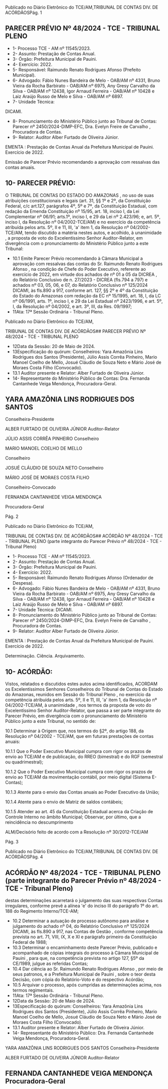 Publicado  no  Diário  Eletrônico do TCE/AM,TRIBUNAL DE CONTAS DIV. DE ACÓRDÃOSPág. 1

## PARECER PRÉVIO Nº 48/2024 - TCE - TRIBUNAL PLENO

- 1- Processo TCE - AM nº 11545/2023.
- 2- Assunto: Prestação de Contas Anual.
- 3- Órgão: Prefeitura Municipal de Pauini.
- 4- Exercício: 2022.
- 5- Responsável: Raimundo Renato Rodrigues Afonso (Prefeito Municipal).
- 6- Advogado: Fábio Nunes Bandeira de Melo - OAB/AM nº 4331, Bruno Vieira da Rocha Barbirato - OAB/AM nº 6975, Any Gresy Carvalho da Silva - OAB/AM nº 12438, Igor Arnaud Ferreira - OAB/AM nº 10428 e Laiz Araújo Russo de Melo e Silva - OAB/AM nº 6897.
- 7- Unidade Técnica:

DICAMI.

- 8- Pronunciamento  do  Ministério  Público  junto  ao  Tribunal  de  Contas: Parecer  nº 2450/2024-DIMP-EFC, Dra. Evelyn Freire de Carvalho , Procuradora de Contas.
- 9- Relator: Auditor Alber Furtado de Oliveira Júnior.

EMENTA : Prestação de Contas Anual da Prefeitura Municipal de Pauini.  Exercício de 2022.

Emissão de Parecer Prévio recomendando a aprovação com ressalvas das contas anuais.

## 10-  PARECER PRÉVIO:

O  TRIBUNAL  DE  CONTAS  DO  ESTADO  DO  AMAZONAS ,  no  uso  de  suas atribuições  constitucionais  e  legais  (art.  31,  §§  1º  e  2º,  da  Constituição  Federal,  c/c art.127,  parágrafos  4º,  5º  e  7º,  da  Constituição  Estadual,  com  redação  da  Emenda Constituição nº 15/95, art. 18, inciso I, da Lei Complementar nº 06/91; arts.1º, inciso I, e 29  da  Lei  nº  2.423/96;  e,  art.  5º,  inciso  I,  da  Resolução  nº  04/2002-TCE/AM)  e  no exercício da competência atribuída pelos arts. 5º, II e 11, III, 'a' item 1, da Resolução nº 04/2002-TCE/AM, tendo discutido a matéria nestes autos, e acolhido, à unanimidade , a proposta  de  voto  do  Excelentíssimo  Senhor  Auditor-Relator, em  divergência com  o pronunciamento do Ministério Público junto a este Tribunal:

- 10.1 Emite Parecer Prévio recomendando à Câmara Municipal a aprovação  com  ressalvas das  contas  do Sr. Raimundo  Renato Rodrigues Afonso , na condição de Chefe do Poder Executivo, referente ao exercício de 2022, em virtude dos achados de nº 01 a 05 da DICREA , do  Relatório  Conclusivo  de  n.  27/2023  -  DICREA  (fls.794  a  797)  e achados  nº  03,  05,  06,  e  07,  do  Relatório  Conclusivo  nº  125/2024  DICAMI, às fls.890 a 917, conforme art. 127, §§ 2º e 4º da Constituição do Estado do Amazonas com redação da EC nº 15/1995, art. 18, I, da LC nº 06/1991, arts. 1º, inciso I, e 29 da Lei Estadual nº 2423/1996, e art. 5º, I, da Resolução nº 04/2002, e art. 3º, III, da Res. 09/1997;
- 11Ata: 17ª Sessão Ordinária - Tribunal Pleno.

Publicado  no  Diário  Eletrônico do TCE/AM,

TRIBUNAL DE CONTAS DIV. DE ACÓRDÃOS## PARECER PRÉVIO Nº 48/2024 - TCE - TRIBUNAL PLENO

- 12Data da Sessão: 20 de Maio de 2024.
- 13Especificação  do  quórum: Conselheiros: Yara  Amazônia  Lins  Rodrigues  dos Santos (Presidente), Júlio Assis Corrêa Pinheiro, Mario Manoel Coelho de Mello, Josué Cláudio de Souza Neto e Mário José de Moraes Costa Filho (Convocado).
- 13.1  Auditor presente e Relator: Alber Furtado de Oliveira Júnior.
- 14-  Representante do Ministério Público de Contas: Dra. Fernanda Cantanhede Veiga Mendonça, Procuradora-Geral.

## YARA AMAZÔNIA LINS RODRIGUES DOS SANTOS

Conselheira-Presidente

ALBER FURTADO DE OLIVEIRA JÚNIOR Auditor-Relator

JÚLIO ASSIS CORRÊA PINHEIRO Conselheiro

MARIO MANOEL COELHO DE MELLO

Conselheiro

JOSUÉ CLÁUDIO DE SOUZA NETO Conselheiro

MÁRIO JOSÉ DE MORAES COSTA FILHO

Conselheiro-Convocado

FERNANDA CANTANHEDE VEIGA MENDONÇA

Procuradora-Geral

Pág. 2

Publicado  no  Diário  Eletrônico do TCE/AM,

TRIBUNAL DE CONTAS DIV. DE ACÓRDÃOS## ACÓRDÃO Nº 48/2024 - TCE - TRIBUNAL PLENO (parte integrante do Parecer Prévio nº 48/2024 - TCE - Tribunal Pleno)

- 1- Processo TCE - AM nº 11545/2023.
- 2- Assunto: Prestação de Contas Anual.
- 3- Órgão: Prefeitura Municipal de Pauini.
- 4- Exercício: 2022.
- 5- Responsável: Raimundo Renato Rodrigues Afonso (Ordenador de Despesa).
- 6- Advogado: Fábio Nunes Bandeira de Melo - OAB/AM nº 4331, Bruno Vieira da Rocha Barbirato - OAB/AM nº 6975, Any Gresy Carvalho da Silva - OAB/AM nº 12438, Igor Arnaud Ferreira - OAB/AM nº 10428 e Laiz Araújo Russo de Melo e Silva - OAB/AM nº 6897.
- 7- Unidade Técnica: DICAMI.
- 8- Pronunciamento  do  Ministério  Público  junto  ao  Tribunal  de  Contas: Parecer  nº 2450/2024-DIMP-EFC, Dra. Evelyn Freire de Carvalho , Procuradora de Contas.
- 9- Relator: Auditor Alber Furtado de Oliveira Júnior.

EMENTA : Prestação de Contas Anual da Prefeitura Municipal de Pauini. Exercício de 2022.

Determinação. Ciência. Arquivamento.

## 10-  ACÓRDÃO:

Vistos, relatados e discutidos estes autos acima identificados, ACORDAM os Excelentíssimos Senhores Conselheiros do Tribunal de Contas do Estado do Amazonas, reunidos em Sessão do Tribunal Pleno , no exercício da competência atribuída pelos arts. 5º, II e 11, III, 'a' item 1, da Resolução nº 04/2002-TCE/AM, à unanimidade , nos termos da  proposta  de  voto  do  Excelentíssimo  Senhor  Auditor-Relator,  que  passa  a  ser  parte integrante  do  Parecer  Prévio, em  divergência com  o  pronunciamento  do  Ministério Público junto a este Tribunal, no sentido de:

10.1 Determinar à  Origem que,  nos  termos  do  §2º,  do  artigo  188,  da Resolução nº 04/2002 - TCE/AM, que em futuras prestações de contas anuais:

10.1.1 Que o Poder Executivo Municipal cumpra com rigor os prazos de envio  ao  TCE/AM  e  de  publicação,  do  RREO  (bimestral)  e  do RGF (semestral ou quadrimestral);

10.1.2 Que o Poder Executivo Municipal cumpra com rigor os prazos de envio  ao  TCE/AM  da  movimentação  contábil,  por  meio  digital (Sistema E-Contas);

10.1.3 Atente  para  o  envio  das  Contas  anuais  ao  Poder  Executivo  da União;

10.1.4 Atente para o envio de Matriz de saldos contábeis;

10.1.5 Atender ao art. 45 da Constituição Estadual acerca da Criação de Controle Interno no âmbito Municipal; Observar,  por  último,  que  a  reincidência  no  descumprimento

ALM/Decisório feito de acordo com a Resolução nº 30/2012-TCE/AM

Pág. 3

Publicado  no  Diário  Eletrônico do TCE/AM,TRIBUNAL DE CONTAS DIV. DE ACÓRDÃOSPág. 4

## ACÓRDÃO Nº 48/2024 - TCE - TRIBUNAL PLENO (parte integrante do Parecer Prévio nº 48/2024 - TCE - Tribunal Pleno)

destas  determinações  acarretará  o  julgamento  das  suas  respectivas Contas irregulares, conforme prevê a alínea 'e' do inciso III do parágrafo 1º do art. 188 do Regimento Interno/TCE-AM;

- 10.2 Determinar a autuação de processo autônomo para análise e julgamento  do  achado  nº  04,  do  Relatório  Conclusivo  nº  125/2024  DICAMI, às fls.890 a 917, nas Contas de Gestão , conforme competência prevista no art. 71, VIII, IX, X e XI e parágrafo primeiro da Constituição Federal de 1988;
- 10.3 Determinar o  encaminhamento  deste  Parecer  Prévio,  publicado  e acompanhado de cópias integrais do processo à Câmara Municipal de Pauini , para  que,  na  competência  prevista  no  artigo  127,  §5º  da CE/1989, julgue as referidas Contas;
- 10.4 Dar ciência ao Sr. Raimundo Renato Rodrigues Afonso , por meio de seus patronos, e a Prefeitura Municipal de Pauini , sobre o teor desta Decisão, com cópia do Relatório-Voto e do respectivo Acórdão;
- 10.5 Arquivar o  processo, após  cumpridas  as  determinações  acima,  nos termos regimentais.
- 11Ata: 17ª Sessão Ordinária - Tribunal Pleno.
- 12Data da Sessão: 20 de Maio de 2024.
- 13Especificação  do  quórum: Conselheiros: Yara  Amazônia  Lins  Rodrigues  dos Santos (Presidente), Júlio Assis Corrêa Pinheiro, Mario Manoel Coelho de Mello, Josué Cláudio de Souza Neto e Mário José de Moraes Costa Filho (Convocado).
- 13.1  Auditor presente e Relator: Alber Furtado de Oliveira Júnior.
- 14-  Representante do Ministério Público: Dra. Fernanda Cantanhede Veiga Mendonça, Procuradora-Geral.

YARA AMAZÔNIA LINS RODRIGUES DOS SANTOS Conselheira-Presidente

ALBER FURTADO DE OLIVEIRA JÚNIOR Auditor-Relator

## FERNANDA CANTANHEDE VEIGA MENDONÇA Procuradora-Geral